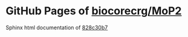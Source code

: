 GitHub Pages of [biocorecrg/MoP2](https://github.com/biocorecrg/MoP2.git)
===
Sphinx html documentation of [828c30b7](https://github.com/biocorecrg/MoP2/tree/828c30b7f950910e832f5be4aa960621a26d07b5)

